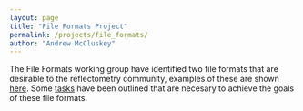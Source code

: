 ```yaml
---
layout: page
title: "File Formats Project"
permalink: /projects/file_formats/
author: "Andrew McCluskey"
---
```


The File Formats working group have identified two file formats that are desirable to the reflectometry community, examples of these are shown [here](./tasks/text_representation).
Some [tasks](./tasks) have been outlined that are necesary to achieve the goals of these file formats.
